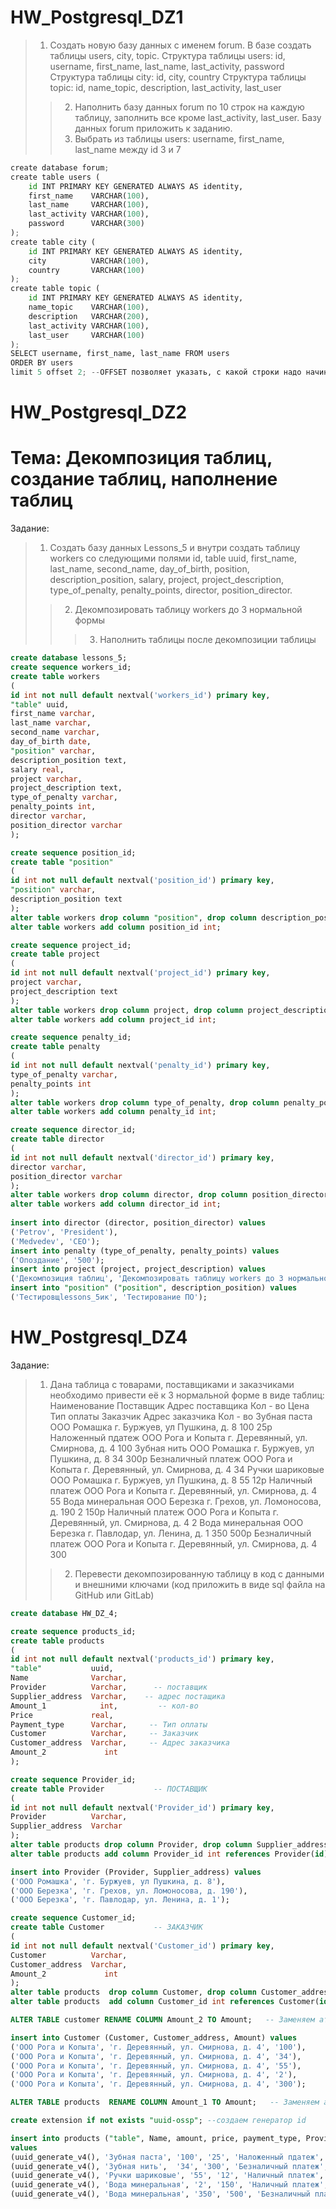 # HW_Postgresql_DZ1
>1.	Создать новую базу данных с именем forum. В базе создать таблицы users, city, topic. 
Структура таблицы users: id, username,  first_name, last_name, last_activity, password
Структура таблицы city: id, city, country
Структура таблицы topic: id, name_topic, description,  last_activity, last_user
>>2.	Наполнить базу данных forum по 10 строк на каждую таблицу, заполнить все кроме last_activity, 
last_user. Базу данных forum приложить к заданию.
>>3.	Выбрать из таблицы users: username, first_name, last_name между id 3 и 7
```python
create database forum;
create table users (
    id INT PRIMARY KEY GENERATED ALWAYS AS identity,
    first_name    VARCHAR(100),
    last_name     VARCHAR(100),
    last_activity VARCHAR(100),
    password      VARCHAR(300)
);
create table city ( 
    id INT PRIMARY KEY GENERATED ALWAYS AS identity,
    city          VARCHAR(100),
    country       VARCHAR(100)  
);
create table topic (
    id INT PRIMARY KEY GENERATED ALWAYS AS identity,
    name_topic    VARCHAR(100),
    description   VARCHAR(200),
    last_activity VARCHAR(100),
    last_user     VARCHAR(100)
);
SELECT username, first_name, last_name FROM users
ORDER BY users
limit 5 offset 2; --OFFSET позволяет указать, с какой строки надо начинать выборку
```
# HW_Postgresql_DZ2
# Тема: Декомпозиция таблиц, создание таблиц, наполнение таблиц

Задание:

>1. Создать базу данных Lessons_5 и внутри создать таблицу workers со следующими полями id, table uuid, first_name, last_name, second_name, day_of_birth, position, description_position, salary, project, project_description, type_of_penalty, penalty_points, director, position_director.
>>2. Декомпозировать таблицу workers до 3 нормальной формы
>>>3. Наполнить таблицы после декомпозиции таблицы
```sql
create database lessons_5;
create sequence workers_id;
create table workers 
(
id int not null default nextval('workers_id') primary key,
"table" uuid,
first_name varchar,
last_name varchar,
second_name varchar,
day_of_birth date,
"position" varchar,
description_position text,
salary real,
project varchar,
project_description text,
type_of_penalty varchar,
penalty_points int,
director varchar,
position_director varchar
);

create sequence position_id;
create table "position"
(
id int not null default nextval('position_id') primary key,
"position" varchar,
description_position text
);
alter table workers drop column "position", drop column description_position;
alter table workers add column position_id int;

create sequence project_id;
create table project 
(
id int not null default nextval('project_id') primary key,
project varchar,
project_description text
);
alter table workers drop column project, drop column project_description;
alter table workers add column project_id int;

create sequence penalty_id;
create table penalty
(
id int not null default nextval('penalty_id') primary key,
type_of_penalty varchar,
penalty_points int
);
alter table workers drop column type_of_penalty, drop column penalty_points;
alter table workers add column penalty_id int;

create sequence director_id;
create table director
(
id int not null default nextval('director_id') primary key,
director varchar,
position_director varchar
);
alter table workers drop column director, drop column position_director;
alter table workers add column director_id int;
 
insert into director (director, position_director) values 
('Petrov', 'President'),
('Medvedev', 'CEO');
insert into penalty (type_of_penalty, penalty_points) values 
('Опоздание', '500');
insert into project (project, project_description) values 
('Декомпозиция таблиц', 'Декомпозировать таблицу workers до 3 нормальной формы');
insert into "position" ("position", description_position) values 
('Тестировщlessons_5ик', 'Тестирование ПО');
```
# HW_Postgresql_DZ4
Задание: 
>1.	Дана таблица с товарами, поставщиками и заказчиками необходимо привести её к 3 нормальной форме в виде таблиц:
Наименование	Поставщик	Адрес поставщика	Кол - во	Цена	Тип оплаты	Заказчик	Адрес заказчика	Кол - во
Зубная паста	ООО Ромашка	г. Буржуев, ул Пушкина, д. 8	100	25р	Наложенный пдатеж	ООО Рога и Копыта	г. Деревянный, ул. Смирнова, д. 4	100
Зубная нить	ООО Ромашка	г. Буржуев, ул Пушкина, д. 8	34	300р	Безналичный платеж	ООО Рога и Копыта	г. Деревянный, ул. Смирнова, д. 4	34
Ручки шариковые	ООО Ромашка	г. Буржуев, ул Пушкина, д. 8	55	12р	Наличный платеж	ООО Рога и Копыта	г. Деревянный, ул. Смирнова, д. 4	55
Вода минеральная	ООО Березка	г. Грехов, ул. Ломоносова, д. 190	2	150р	Наличный платеж	ООО Рога и Копыта	г. Деревянный, ул. Смирнова, д. 4	2
Вода минеральная	ООО Березка	г. Павлодар, ул. Ленина, д. 1	350	500р	Безналичный платеж	ООО Рога и Копыта	г. Деревянный, ул. Смирнова, д. 4	300
>>2.	Перевести декомпозированную таблицу в код с данными и внешними ключами (код приложить в виде sql файла на GitHub или GitLab)
```sql
create database HW_DZ_4;

create sequence products_id;
create table products
(
id int not null default nextval('products_id') primary key,
"table"           uuid,
Name              Varchar,
Provider          Varchar,      -- поставщик
Supplier_address  Varchar,    -- адрес постащика
Amount_1            int,         -- кол-во
Price             real,
Payment_type      Varchar,     -- Тип оплаты
Customer          Varchar,     -- Заказчик
Customer_address  Varchar,     -- Адрес заказчика
Amount_2             int 
);

create sequence Provider_id;
create table Provider           -- ПОСТАВЩИК
(
id int not null default nextval('Provider_id') primary key,
Provider          Varchar,
Supplier_address  Varchar
);
alter table products drop column Provider, drop column Supplier_address;
alter table products add column Provider_id int references Provider(id);

insert into Provider (Provider, Supplier_address) values
('ООО Ромашка', 'г. Буржуев, ул Пушкина, д. 8'),
('ООО Березка', 'г. Грехов, ул. Ломоносова, д. 190'),
('ООО Березка', 'г. Павлодар, ул. Ленина, д. 1');

create sequence Customer_id;
create table Customer           -- ЗАКАЗЧИК
(
id int not null default nextval('Customer_id') primary key,
Customer          Varchar,     
Customer_address  Varchar,     
Amount_2             int 
);
alter table products  drop column Customer, drop column Customer_address, drop Amount_2;
alter table products  add column Customer_id int references Customer(id);

ALTER TABLE customer RENAME COLUMN Amount_2 TO Amount;   -- Заменяем атрибут в customer

insert into Customer (Customer, Customer_address, Amount) values
('ООО Рога и Копыта', 'г. Деревянный, ул. Смирнова, д. 4', '100'),
('ООО Рога и Копыта', 'г. Деревянный, ул. Смирнова, д. 4', '34'),
('ООО Рога и Копыта', 'г. Деревянный, ул. Смирнова, д. 4', '55'),
('ООО Рога и Копыта', 'г. Деревянный, ул. Смирнова, д. 4', '2'),
('ООО Рога и Копыта', 'г. Деревянный, ул. Смирнова, д. 4', '300');

ALTER TABLE products  RENAME COLUMN Amount_1 TO Amount;   -- Заменяем атрибут в products

create extension if not exists "uuid-ossp"; --создаем генератор id

insert into products ("table", Name, amount, price, payment_type, Provider_id, Customer_id)
values 
(uuid_generate_v4(), 'Зубная паста', '100', '25', 'Наложенный пдатеж', '1', '1'),
(uuid_generate_v4(), 'Зубная нить',  '34', '300', 'Безналичный платеж',  '1', '2'),
(uuid_generate_v4(), 'Ручки шариковые', '55', '12', 'Наличный платеж', '1', '3'),
(uuid_generate_v4(), 'Вода минеральная', '2', '150', 'Наличный платеж', '2', '4'),
(uuid_generate_v4(), 'Вода минеральная', '350', '500', 'Безналичный платеж', '2', '5');

```
